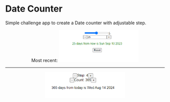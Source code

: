 # Date Counter

Simple challenge app to create a Date counter with adjustable step.

<p align="center">
  <span>Most recent:</span>
  <img width="50%" src="readme2.png" alt="App">
</p>
<hr>

<p align="center">
  <img width="50%" src="readme.png" alt="App">
</p>
